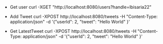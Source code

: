 * Get user
curl -XGET "http://localhost:8080/users?handle=lbisaria22"
 
* Add Tweet
curl -XPOST http://localhost:8080/tweets -H "Content-Type: application/json" -d '{"userId": 2, "tweet": "Hello World" }'

* Get LatestTweet
curl -XPOST http://localhost:8080/tweets -H "Content-Type: application/json" -d '{"userId": 2, "tweet": "Hello World" }'
